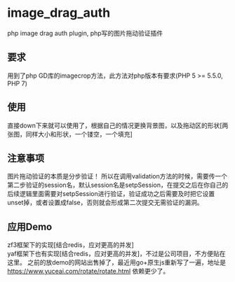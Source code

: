 # image_drag_auth
php image drag auth plugin, php写的图片拖动验证插件   

## 要求 ##   
用到了php GD库的imagecrop方法，此方法对php版本有要求(PHP 5 >= 5.5.0, PHP 7)   

## 使用 ##   
直接down下来就可以使用了，根据自己的情况更换背景图，以及拖动区的形状[两张图，同样大小和形状，一个镂空，一个填充]   

## 注意事项 ##   
图片拖动验证的本质是分步验证！ 所以在调用validation方法的时候，需要传一个第二步验证的session名，默认session名是setpSession，在提交之后在你自己的后续逻辑里面需要对setpSession进行验证，验证成功之后需要及时把它设置unset掉，或者设置成false，否则就会形成第二次提交无需验证的漏洞。

## 应用Demo ##  
zf3框架下的实现[结合redis，应对更高的并发]  
yaf框架下也有实现[结合redis，应对更高的并发]，不过是公司项目，不方便贴在这里。
之前的放demo的网站出售掉了，最近用go+原生js重新写了一遍，地址是 https://www.yuceai.com/rotate/rotate.html 依赖更少了。
